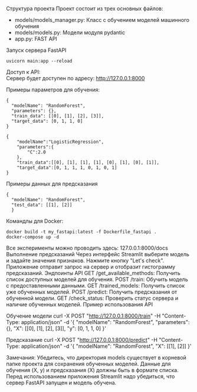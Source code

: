 Структура проекта
Проект состоит из трех основных файлов:
- models/models_manager.py: Класс с обучением моделей машинного обучения
- models/models.py: Модели модуля pydantic
- app.py: FAST API


Запуск сервера FastAPI
```
uvicorn main:app --reload
```


Доступ к API:  
Сервер будет доступен по адресу: http://127.0.0.1:8000

Примеры параметров для обучения:

```
{
  "modelName": "RandomForest",
  "parameters": {},
  "train_data": [[0], [1], [2], [3]],
  "target_data": [0, 1, 1, 0]
}
```

```
{
    "modelName":"LogisticRegression",
    "parameters":{
        "C":2.0
    },
    "train_data":[[0], [1], [1], [1], [0], [1], [0], [1]],
    "target_data":[0, 1, 1, 1, 0, 1, 0, 1]
}
```
Примеры данных для предсказания
```
{
  "modelName": "RandomForest",
  "test_data": [[1], [2]]
  }
```

Командлы для Docker:
```
docker build -t my_fastapi:latest -f Dockerfile_fastapi .
docker-compose up -d 
```

Все эксперименты можно проводить здесь: 127.0.0.1:8000/docs
Выполнение предсказаний
Через интерфейс Streamlit выберите модель и задайте значения признаков.
Нажмите кнопку "Let's check".
Приложение отправит запрос на сервер и отобразит гистограмму предсказаний.
Эндпоинты API
GET /get_available_methods: Получить список доступных моделей для обучения.
POST /train: Обучить модель с предоставленными данными.
GET /trained_models: Получить список уже обученных моделей.
POST /predict: Получить предсказания от обученной модели.
GET /check_status: Проверить статус сервера и наличие обученных моделей.
Пример использования API

Обучение модели
curl -X POST "http://127.0.0.1:8000/train" -H "Content-Type: application/json" -d '{
  "modelName": "RandomForest",
  "parameters": {},
  "X": [[0], [1], [2], [3]],
  "y": [0, 1, 1, 0]
}'

Предсказание
curl -X POST "http://127.0.0.1:8000/predict" -H "Content-Type: application/json" -d '{
  "modelName": "RandomForest",
  "X": [[1], [2]]
}'

Замечания:
Убедитесь, что директория models существует в корневой папке проекта для сохранения обученных моделей.
Данные для обучения (X, y) и предсказания (X) должны быть в формате списка.
Перед использованием приложения Streamlit надо убедиться, что сервер FastAPI запущен и модель обучена.